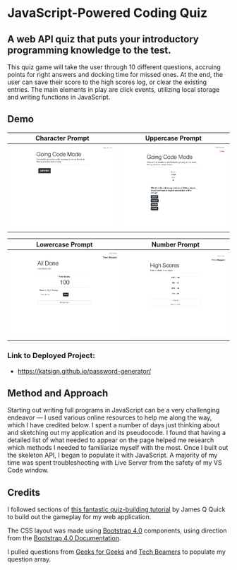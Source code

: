 # JavaScript-Powered Coding Quiz
## A web API quiz that puts your introductory programming knowledge to the test. 

This quiz game will take the user through 10 different questions, accruing points for right answers and docking time for missed ones. At the end, the user can save their score to the high scores log, or clear the existing entries. The main elements in play are click events, utilizing local storage and writing functions in JavaScript.

## Demo
Character Prompt            |  Uppercase Prompt
:-------------------------:|:-------------------------:
![Demo of Code Quiz: Race the Clock Home](screenshots/index.png)  |  ![Demo of Code Quiz: Race the Clock Gameplay](screenshots/game.png)

Lowercase Prompt            |  Number Prompt
:-------------------------:|:-------------------------:
![Demo of Code Quiz: Race the Clock End Screen](screenshots/end.png)  |  ![Demo of Code Quiz: Race the Clock High Scores](screenshots/scores.png)





### Link to Deployed Project:
* https://katsign.github.io/password-generator/

## Method and Approach

Starting out writing full programs in JavaScript can be a very challenging endeavor — I used various online resources to help me along the way, which I have credited below. I spent a number of days just thinking about and sketching out my application and its pseudocode. I found that having a detailed list of what needed to appear on the page helped me research which methods I needed to familiarize myself with the most. Once I built out the skeleton API, I began to populate it with JavaScript. A majority of my time was spent troubleshooting with Live Server from the safety of my VS Code window.

## Credits
I followed sections of [this fantastic quiz-building tutorial](https://github.com/jamesqquick/Build-A-Quiz-App-With-HTML-CSS-and-JavaScript) by James Q Quick to build out the gameplay for my web application.

The CSS layout was made using [Bootstrap 4.0](https://getbootstrap.com) components, using direction from the [Bootstrap 4.0 Documentation](https://getbootstrap.com/docs/4.0/getting-started/introduction/).

I pulled questions from [Geeks for Geeks](https://www.geeksforgeeks.org/javascript-quiz-set-1/) and [Tech Beamers](https://www.techbeamers.com/javascript-quiz-for-web-developers/) to populate my question array.
